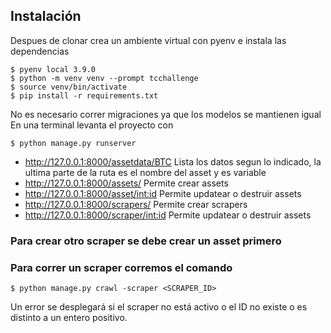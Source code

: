 ## Instalación

Despues de clonar crea un ambiente virtual con pyenv e instala las dependencias

```shell
$ pyenv local 3.9.0
$ python -m venv venv --prompt tcchallenge
$ source venv/bin/activate
$ pip install -r requirements.txt
```

No es necesario correr migraciones ya que los modelos se mantienen igual
En una terminal levanta el proyecto con

```shell
$ python manage.py runserver
```

- http://127.0.0.1:8000/assetdata/BTC Lista los datos segun lo indicado, la ultima parte de la ruta es el nombre del asset y es variable
- http://127.0.0.1:8000/assets/ Permite crear assets
- http://127.0.0.1:8000/asset/<int:id> Permite updatear o destruir assets
- http://127.0.0.1:8000/scrapers/ Permite crear scrapers
- http://127.0.0.1:8000/scraper/<int:id> Permite updatear o destruir assets

### Para crear otro scraper se debe crear un asset primero

### Para correr un scraper corremos el comando

```shell
$ python manage.py crawl -scraper <SCRAPER_ID>
```

Un error se desplegará si el scraper no está activo o el ID no existe o es distinto a un entero positivo.